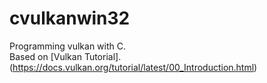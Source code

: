 # cvulkanwin32
Programming vulkan with C.  
Based on [Vulkan Tutorial].(https://docs.vulkan.org/tutorial/latest/00_Introduction.html)  
